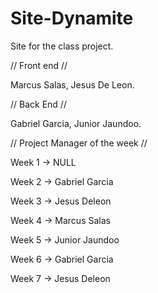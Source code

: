 # Site-Dynamite
Site for the class project.

// Front end //

Marcus Salas,
Jesus De Leon.

// Back End //

Gabriel Garcia,
Junior Jaundoo.

// Project Manager of the week //

Week 1 -> NULL

Week 2 -> Gabriel Garcia

Week 3 -> Jesus Deleon

Week 4 -> Marcus Salas

Week 5 -> Junior Jaundoo

Week 6 -> Gabriel Garcia

Week 7 -> Jesus Deleon
